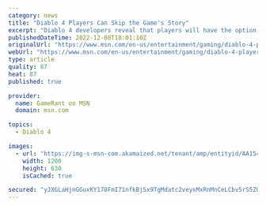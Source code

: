 ```yaml
---
category: news
title: "Diablo 4 Players Can Skip the Game's Story"
excerpt: "Diablo 4 developers reveal that players will have the option to skip the game's cinematic story and go straight into its open world."
publishedDateTime: 2022-12-08T18:01:10Z
originalUrl: "https://www.msn.com/en-us/entertainment/gaming/diablo-4-players-can-skip-the-game-s-story/ar-AA154DOc"
webUrl: "https://www.msn.com/en-us/entertainment/gaming/diablo-4-players-can-skip-the-game-s-story/ar-AA154DOc"
type: article
quality: 87
heat: 87
published: true

provider:
  name: GameRant on MSN
  domain: msn.com

topics:
  - Diablo 4

images:
  - url: "https://img-s-msn-com.akamaized.net/tenant/amp/entityid/AA154kNc.img?h=630&w=1200&m=6&q=60&o=t&l=f&f=jpg&x=517&y=257"
    width: 1200
    height: 630
    isCached: true

secured: "yJXGLaHjnGGuxKY178FmI71nfkBjSx9TgMdatc2veyxMxRnMnCeLCbv5rS5ZGiy1yyQq/5RLgX3n6TX5MlpU3WpouVRCj9He7jp7m/Dnro19YT9zDjiA8rMew88H5NYN+MNqSyIjdbT8Hl3aRv6ZQ8AJUrK34Piizhf/m3uCeYdassbGDysj2PglbPJhjN0jiMi45dPaFGCJ1/euiLKhlklFh4U/fF6B63WjQK5lRJEjJLUpZepimMFPe7te1FeqFm6uL8EUAMcTIeJmXTBlzAwhlIX/vU33x9kF5zM6xQ6yy3FhOzDdIRvllqSnmBBKgqEqtaZAR2JDbFF3jsq7tct2fUIuvAOw2vs5V3T2frw=;FQ8UWdPc5UsqlC8Hznw24A=="
---
```


